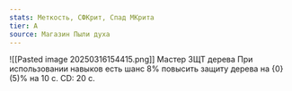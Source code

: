 ```yaml
---
stats: Меткость, СФКрит, Спад МКрита
tier: A
source: Магазин Пыли духа
---
```

![[Pasted image 20250316154415.png]]
Мастер ЗЩТ дерева
При использовании навыков есть шанс 8% повысить защиту дерева на {0}(5)% на 10 с. CD: 20 с.
